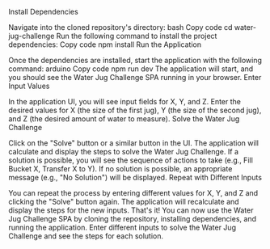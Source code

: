 Install Dependencies

Navigate into the cloned repository's directory:
bash
Copy code
cd water-jug-challenge
Run the following command to install the project dependencies:
Copy code
npm install
Run the Application

Once the dependencies are installed, start the application with the following command:
arduino
Copy code
npm run dev
The application will start, and you should see the Water Jug Challenge SPA running in your browser.
Enter Input Values

In the application UI, you will see input fields for X, Y, and Z.
Enter the desired values for X (the size of the first jug), Y (the size of the second jug), and Z (the desired amount of water to measure).
Solve the Water Jug Challenge

Click on the "Solve" button or a similar button in the UI.
The application will calculate and display the steps to solve the Water Jug Challenge.
If a solution is possible, you will see the sequence of actions to take (e.g., Fill Bucket X, Transfer X to Y).
If no solution is possible, an appropriate message (e.g., "No Solution") will be displayed.
Repeat with Different Inputs

You can repeat the process by entering different values for X, Y, and Z and clicking the "Solve" button again.
The application will recalculate and display the steps for the new inputs.
That's it! You can now use the Water Jug Challenge SPA by cloning the repository, installing dependencies, and running the application. Enter different inputs to solve the Water Jug Challenge and see the steps for each solution.
